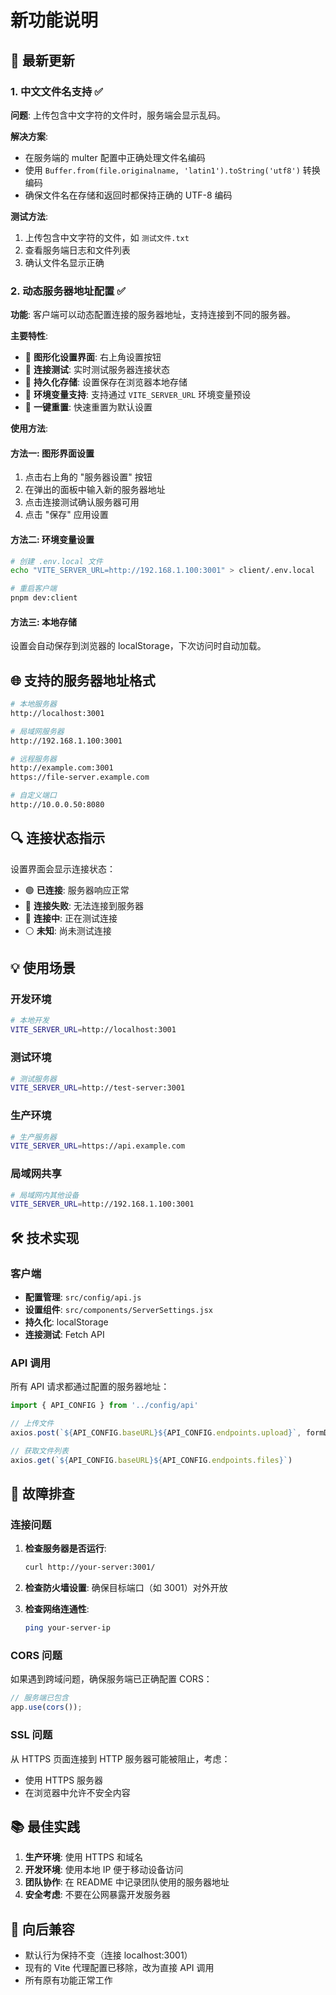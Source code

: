 # 新功能说明

## 🔧 最新更新

### 1. 中文文件名支持 ✅

**问题**: 上传包含中文字符的文件时，服务端会显示乱码。

**解决方案**: 
- 在服务端的 multer 配置中正确处理文件名编码
- 使用 `Buffer.from(file.originalname, 'latin1').toString('utf8')` 转换编码
- 确保文件名在存储和返回时都保持正确的 UTF-8 编码

**测试方法**:
1. 上传包含中文字符的文件，如 `测试文件.txt`
2. 查看服务端日志和文件列表
3. 确认文件名显示正确

### 2. 动态服务器地址配置 ✅

**功能**: 客户端可以动态配置连接的服务器地址，支持连接到不同的服务器。

**主要特性**:
- 🔧 **图形化设置界面**: 右上角设置按钮
- 🔄 **连接测试**: 实时测试服务器连接状态
- 💾 **持久化存储**: 设置保存在浏览器本地存储
- 🎯 **环境变量支持**: 支持通过 `VITE_SERVER_URL` 环境变量预设
- 🔄 **一键重置**: 快速重置为默认设置

**使用方法**:

#### 方法一: 图形界面设置
1. 点击右上角的 "服务器设置" 按钮
2. 在弹出的面板中输入新的服务器地址
3. 点击连接测试确认服务器可用
4. 点击 "保存" 应用设置

#### 方法二: 环境变量设置
```bash
# 创建 .env.local 文件
echo "VITE_SERVER_URL=http://192.168.1.100:3001" > client/.env.local

# 重启客户端
pnpm dev:client
```

#### 方法三: 本地存储
设置会自动保存到浏览器的 localStorage，下次访问时自动加载。

## 🌐 支持的服务器地址格式

```bash
# 本地服务器
http://localhost:3001

# 局域网服务器
http://192.168.1.100:3001

# 远程服务器
http://example.com:3001
https://file-server.example.com

# 自定义端口
http://10.0.0.50:8080
```

## 🔍 连接状态指示

设置界面会显示连接状态：
- 🟢 **已连接**: 服务器响应正常
- 🔴 **连接失败**: 无法连接到服务器
- 🔄 **连接中**: 正在测试连接
- ⚪ **未知**: 尚未测试连接

## 💡 使用场景

### 开发环境
```bash
# 本地开发
VITE_SERVER_URL=http://localhost:3001
```

### 测试环境
```bash
# 测试服务器
VITE_SERVER_URL=http://test-server:3001
```

### 生产环境
```bash
# 生产服务器
VITE_SERVER_URL=https://api.example.com
```

### 局域网共享
```bash
# 局域网内其他设备
VITE_SERVER_URL=http://192.168.1.100:3001
```

## 🛠️ 技术实现

### 客户端
- **配置管理**: `src/config/api.js`
- **设置组件**: `src/components/ServerSettings.jsx`
- **持久化**: localStorage
- **连接测试**: Fetch API

### API 调用
所有 API 请求都通过配置的服务器地址：
```javascript
import { API_CONFIG } from '../config/api'

// 上传文件
axios.post(`${API_CONFIG.baseURL}${API_CONFIG.endpoints.upload}`, formData)

// 获取文件列表
axios.get(`${API_CONFIG.baseURL}${API_CONFIG.endpoints.files}`)
```

## 🔧 故障排查

### 连接问题
1. **检查服务器是否运行**:
   ```bash
   curl http://your-server:3001/
   ```

2. **检查防火墙设置**:
   确保目标端口（如 3001）对外开放

3. **检查网络连通性**:
   ```bash
   ping your-server-ip
   ```

### CORS 问题
如果遇到跨域问题，确保服务端已正确配置 CORS：
```javascript
// 服务端已包含
app.use(cors());
```

### SSL 问题
从 HTTPS 页面连接到 HTTP 服务器可能被阻止，考虑：
- 使用 HTTPS 服务器
- 在浏览器中允许不安全内容

## 📚 最佳实践

1. **生产环境**: 使用 HTTPS 和域名
2. **开发环境**: 使用本地 IP 便于移动设备访问
3. **团队协作**: 在 README 中记录团队使用的服务器地址
4. **安全考虑**: 不要在公网暴露开发服务器

## 🔄 向后兼容

- 默认行为保持不变（连接 localhost:3001）
- 现有的 Vite 代理配置已移除，改为直接 API 调用
- 所有原有功能正常工作
